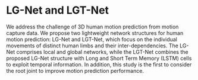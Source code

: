 # LG-Net and LGT-Net
We address the challenge of 3D human motion prediction from motion capture data.
We propose two lightweight network structures for human motion prediction: LG-Net and LGT-Net, which focus on the individual movements of distinct human limbs and their inter-dependencies. 
The LG-Net comprises local and global networks, while the LGT-Net combines the proposed LG-Net structure with Long and Short Term Memory (LSTM) cells to exploit temporal information. In addition, this study is the first to consider the root joint to improve motion prediction performance.

